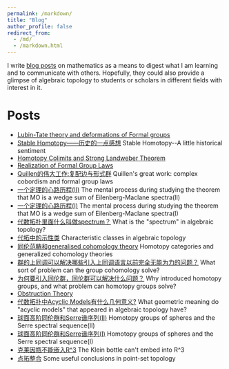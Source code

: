```yaml
---
permalink: /markdown/
title: "Blog"
author_profile: false
redirect_from: 
  - /md/
  - /markdown.html
---
```


I write [blog posts](https://www.zhihu.com/people/liang-jia-cheng-60-11/posts) on mathematics as a means to digest what I am learning and to communicate with others. Hopefully, they could also provide a glimpse of algebraic topology to students or scholars in different fields with interest in it.

Posts
======
* [Lubin-Tate theory and deformations of Formal groups](https://zhuanlan.zhihu.com/p/304919267)
* [Stable Homotopy——历史的一点感想](https://zhuanlan.zhihu.com/p/350835933) Stable Homotopy--A little historical sentiment
* [Homotopy Colimits and Strong Landweber Theorem](https://zhuanlan.zhihu.com/p/259629595)
* [Realization of Formal Group Laws](https://zhuanlan.zhihu.com/p/242667523)
* [Quillen的伟大工作:复配边与形式群](https://zhuanlan.zhihu.com/p/180553431) Quillen's great work: complex cobordism and formal group laws
* [一个定理的心路历程(II)](https://zhuanlan.zhihu.com/p/151668793) The mental process during studying the theorem that MO is a wedge sum of Eilenberg-Maclane spectra(II)
* [一个定理的心路历程(Ⅰ)](https://zhuanlan.zhihu.com/p/148967718) The mental process during studying the theorem that MO is a wedge sum of Eilenberg-Maclane spectra(I)
* [代数拓扑里面什么叫做spectrum？](https://www.zhihu.com/question/395799192/answer/1246906469) What is the "spectrum" in algebraic topology?
* [代拓中的示性类](https://zhuanlan.zhihu.com/p/107047988) Characteristic classes in algebraic topology
* [同伦范畴和generalised cohomology theory](https://zhuanlan.zhihu.com/p/86436501) Homotopy categories and generalized cohomology theories
* [群的上同调可以解决哪些引入上同调语言以前完全无能为力的问题？](https://www.zhihu.com/question/364128512/answer/959224190) What sort of problem can the group cohomology solve?
* [为何要引入同伦群，同伦群可以解决什么问题？](https://www.zhihu.com/question/27702953/answer/824237024) Why introduced homotopy groups, and what problem can homotopy groups solve?
* [Obstruction Theory](https://zhuanlan.zhihu.com/p/81563272)
* [代数拓扑中Acyclic Models有什么几何意义?](https://www.zhihu.com/question/53353224/answer/841931389) What geometric meaning do "acyclic models" that appeared in algebraic topology have?
* [球面高阶同伦群和Serre谱序列(II)](https://zhuanlan.zhihu.com/p/72250157) Homotopy groups of spheres and the Serre spectral sequence(II)
* [球面高阶同伦群和Serre谱序列(Ⅰ)](https://zhuanlan.zhihu.com/p/70400562) Homotopy groups of spheres and the Serre spectral sequence(I)
* [克莱因瓶不能嵌入R^3](https://zhuanlan.zhihu.com/p/64397441) The Klein bottle can't embed into R^3
* [点拓整合](https://zhuanlan.zhihu.com/p/105351309) Some useful conclusions in point-set topology


